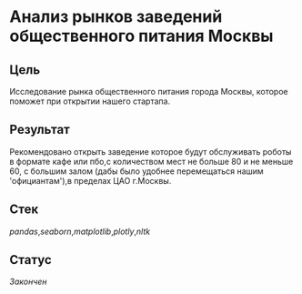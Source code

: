 # Анализ рынков заведений общественного питания Москвы

## Цель
Исследование рынка общественного питания города Москвы, которое поможет при открытии нашего стартапа.
## Результат
Рекомендовано открыть заведение которое будут обслуживать роботы в формате кафе или пбо,с количеством мест не больше 80 и не меньше 60, с большим залом (дабы было удобнее перемещаться нашим 'официантам'),в пределах ЦАО г.Москвы.
## Стек
_pandas_,_seaborn_,_matplotlib_,_plotly_,_nltk_ 
## Статус
_Закончен_
